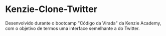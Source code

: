 # Kenzie-Clone-Twitter
Desenvolvido durante o bootcamp "Código da Virada" da Kenzie Academy, com o objetivo de termos uma interface semelhante a do Twitter.
